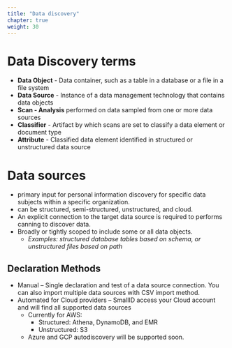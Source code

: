 ```yaml
---
title: "Data discovery"
chapter: true
weight: 30
---
```


# Data Discovery terms

- __Data Object__ - Data container, such as a table in a database or a file in a file system
- __Data Source__ - Instance of a data management technology that contains data objects
- __Scan - Analysis__ performed on data sampled from one or more data sources
- __Classifier__ - Artifact by which scans are set to classify a data element or document type
- __Attribute__ - Classified data element identified in structured or unstructured data source

# Data sources

- primary input for personal information discovery for specific data subjects within a specific organization.
- can be structured, semi-structured, unstructured, and cloud.
- An explicit connection to the target data source is required to performs canning to discover data.
- Broadly or tightly scoped to include some or all data objects.
    - _Examples: structured database tables based on schema, or unstructured files based on path_

## Declaration Methods

- Manual – Single declaration and test of a data source connection. You can also import multiple data sources with CSV import method.
- Automated for Cloud providers – SmallID access your Cloud account and will find all supported data sources
    - Currently for AWS:
        - Structured: Athena, DynamoDB, and EMR
        - Unstructured: S3
    - Azure and GCP autodiscovery will be supported soon.
